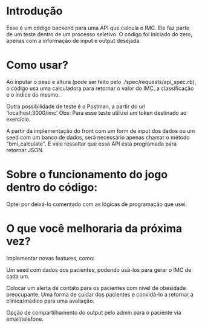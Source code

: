 # Introdução

Esse é um código backend para uma API que calcula o IMC. Ele faz parte de um teste dentro de um processo seletivo. O código foi iniciado do zero, apenas com a informação de input e output desejada.

# Como usar?

Ao inputar o peso e altura (pode ser feito pelo ./spec/requests/api_spec.rb), o código usa uma calculadora para retornar o valor do IMC,  a classificação e o índice do mesmo.

Outra possibilidade de teste é o Postman, a partir do url 'localhost:3000/imc'
Obs: Para esse teste utilizei um token destinado ao exercício.

A partir da implementação do front com um form de input dos dados ou um seed com um banco de dados, será necessário apenas chamar o método "bmi_calculate". E vale ressaltar que essa API está programada para retornar JSON.

# Sobre o funcionamento do jogo dentro do código:

Optei por deixá-lo comentado com as lógicas de programação que usei.

# O que você melhoraria da próxima vez?

Implementar novas features, como:

Um seed com dados dos pacientes, podendo usá-los para gerar o IMC de cada um.

Colocar um alerta de contato para os pacientes com nível de obesidade preocupante. Uma forma de cuidar dos pacientes
e convidá-lo a retornar a clínica/médico para uma avaliação.

Opção de compartilhamento do output pelo admin para o paciente via email/telefone.
